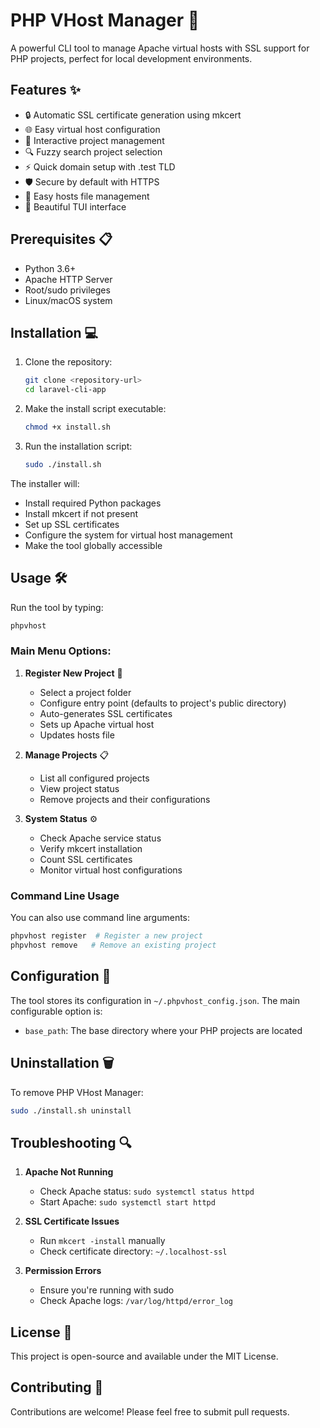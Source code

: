 # PHP VHost Manager 🚀

A powerful CLI tool to manage Apache virtual hosts with SSL support for PHP projects, perfect for local development environments.

## Features ✨

- 🔒 Automatic SSL certificate generation using mkcert
- 🌐 Easy virtual host configuration
- 🔄 Interactive project management
- 🔍 Fuzzy search project selection
- ⚡ Quick domain setup with .test TLD
- 🛡️ Secure by default with HTTPS
- 📝 Easy hosts file management
- 🎨 Beautiful TUI interface

## Prerequisites 📋

- Python 3.6+
- Apache HTTP Server
- Root/sudo privileges
- Linux/macOS system

## Installation 💻

1. Clone the repository:
   ```bash
   git clone <repository-url>
   cd laravel-cli-app
   ```

2. Make the install script executable:
   ```bash
   chmod +x install.sh
   ```

3. Run the installation script:
   ```bash
   sudo ./install.sh
   ```

The installer will:
- Install required Python packages
- Install mkcert if not present
- Set up SSL certificates
- Configure the system for virtual host management
- Make the tool globally accessible

## Usage 🛠️

Run the tool by typing:
```bash
phpvhost
```

### Main Menu Options:

1. **Register New Project** 📝
   - Select a project folder
   - Configure entry point (defaults to project's public directory)
   - Auto-generates SSL certificates
   - Sets up Apache virtual host
   - Updates hosts file

2. **Manage Projects** 📋
   - List all configured projects
   - View project status
   - Remove projects and their configurations

3. **System Status** ⚙️
   - Check Apache service status
   - Verify mkcert installation
   - Count SSL certificates
   - Monitor virtual host configurations

### Command Line Usage

You can also use command line arguments:

```bash
phpvhost register  # Register a new project
phpvhost remove   # Remove an existing project
```

## Configuration 🔧

The tool stores its configuration in `~/.phpvhost_config.json`. The main configurable option is:

- `base_path`: The base directory where your PHP projects are located

## Uninstallation 🗑️

To remove PHP VHost Manager:

```bash
sudo ./install.sh uninstall
```

## Troubleshooting 🔍

1. **Apache Not Running**
   - Check Apache status: `sudo systemctl status httpd`
   - Start Apache: `sudo systemctl start httpd`

2. **SSL Certificate Issues**
   - Run `mkcert -install` manually
   - Check certificate directory: `~/.localhost-ssl`

3. **Permission Errors**
   - Ensure you're running with sudo
   - Check Apache logs: `/var/log/httpd/error_log`

## License 📄

This project is open-source and available under the MIT License.

## Contributing 🤝

Contributions are welcome! Please feel free to submit pull requests.
